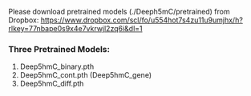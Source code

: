 Please download pretrained models (./Deeph5mC/pretrained) from Dropbox: https://www.dropbox.com/scl/fo/u554hot7s4zu11u9umjhx/h?rlkey=77nbape0s9x4e7vkrwjl2zq6i&dl=1

### Three Pretrained Models:

1. Deep5hmC_binary.pth
2. Deep5hmC_cont.pth (Deep5hmC_gene)
3. Deep5hmC_diff.pth
